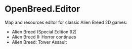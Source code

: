 # OpenBreed.Editor
Map and resources editor for classic Alien Breed 2D games:
  - Alien Breed (Special Edition 92)
  - Alien Breed II: Horror continues
  - Alien Breed: Tower Assault
